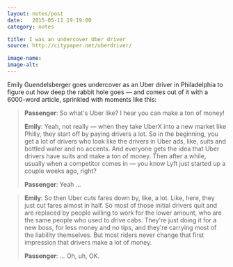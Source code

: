 ```yaml
---
layout: notes/post
date:   2015-05-11 19:19:00
category: notes

title: I was an undercover Uber driver
source: http://citypaper.net/uberdriver/

image-name:
image-alt: 
---
```


Emily Guendelsberger goes undercover as an Uber driver in Philadelphia to figure out how deep the rabbit hole goes — and comes out of it with a 6000-word article, sprinkled with moments like this:

>**Passenger**: So what's Uber like? I hear you can make a ton of money!
>
>**Emily**: Yeah, not really — when they take UberX into a new market like Philly, they start off by paying drivers a lot. So in the beginning, you get a lot of drivers who look like the drivers in Uber ads, like, suits and bottled water and no accents. And everyone gets the idea that Uber drivers have suits and make a ton of money. Then after a while, usually when a competitor comes in — you know Lyft just started up a couple weeks ago, right?
>
>**Passenger**: Yeah ...
<!--more-->
>**Emily**: So then Uber cuts fares down by, like, a lot. Like, here, they just cut fares almost in half. So most of those initial drivers quit and are replaced by people willing to work for the lower amount, who are the same people who used to drive cabs. They're just doing it for a new boss, for less money and no tips, and they're carrying most of the liability themselves. But most riders never change that first impression that drivers make a lot of money.
>
>**Passenger**: ... Oh, uh, OK.